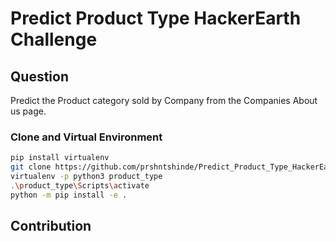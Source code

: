 # Predict Product Type HackerEarth Challenge

## Question
Predict the Product category sold by Company from the Companies About us page.

### Clone and Virtual Environment
```bash
pip install virtualenv
git clone https://github.com/prshntshinde/Predict_Product_Type_HackerEarth_Challenge_07_11_22.git
virtualenv -p python3 product_type
.\product_type\Scripts\activate
python -m pip install -e .
```


## Contribution

